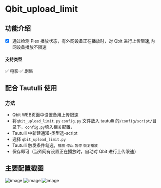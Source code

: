 # Qbit_upload_limit
## 功能介绍
- [x] 通过检测 Plex 播放状态，有外网设备正在播放时，对 Qbit 进行上传限速,内网设备播放不限速

#### 支持类型  
✅ 电影    ✅ 剧集

## 配合 Tautulli 使用
### 方法
- Qbit WEB页面中设置备用上传限速
- 将`qbit_upload_limit.py` `config.py` 文件放入 tautulli 的`/config/script/`目录下，`config.py`填入相关配置，
- Tautulli 中新建通知-类型选-script
- 选择 `qbit_upload_limit.py`
- Tautulli 触发条件勾选，`播放` `停止` `暂停` `恢复播放`
- 保存即可（当外网有设置正在播放时，自动对 Qbit 进行上传限速）
## 主要配置截图
![image](https://user-images.githubusercontent.com/68833595/193017070-d83aa480-c74a-4186-a85d-d5fc5e1bae77.png)
![image](https://user-images.githubusercontent.com/68833595/193017373-e6d071c9-0e94-4945-8991-d7b0cf5f05f3.png)
![image](https://user-images.githubusercontent.com/68833595/193017100-3edcded6-bfdf-40ab-bc2f-57d05300ff6d.png)


